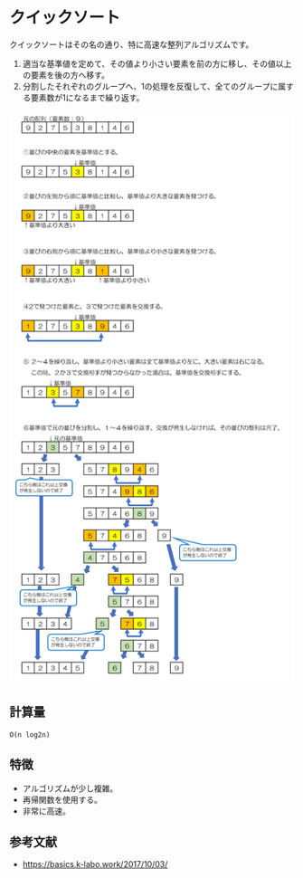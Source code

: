 # クイックソート

クイックソートはその名の通り、特に高速な整列アルゴリズムです。  

1. 適当な基準値を定めて、その値より小さい要素を前の方に移し、その値以上の要素を後の方へ移す。  
2. 分割したそれぞれのグループへ、1の処理を反復して、全てのグループに属する要素数が1になるまで繰り返す。  

![クイックソート](../img/QuickSort.png)  

## 計算量

```text
O(n log2n)
```

## 特徴

- アルゴリズムが少し複雑。
- 再帰関数を使用する。
- 非常に高速。

## 参考文献

- <https://basics.k-labo.work/2017/10/03/>
